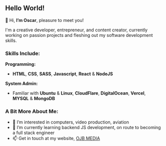  ## Hello World!

👋 Hi, **I’m Oscar**, pleasure to meet you!

I'm a creative developer, entrepreneur, and content creator, currently working on passion projects and fleshing out my software development skills.

### Skills Include:

**Programming:**

- **HTML**, **CSS**, **SASS**, **Javascript**, **React** & **NodeJS**

**System Admin:**

- Familiar with **Ubuntu** & **Linux**, **CloudFlare**, **DigitalOcean**, **Vercel**, **MYSQL** & **MongoDB**

### A Bit More About Me:

- 👀 I’m interested in computers, video production, aviation
- 🌱 I’m currently learning backend JS development, on route to becoming a full stack engineer
- 📫 Get in touch at my website, [OJB MEDIA](https://ojb.media/)
